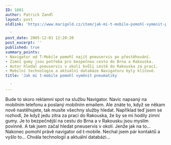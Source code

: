 ```yaml
---
ID: 1881
author: Patrick Zandl
layout: post
oldlink: 'https://www.marigold.cz/item/jak-mi-t-mobile-pomohl-vymenit-pneumatiky

  '
post_date: 2005-12-01 12:20:20
post_excerpt: ''
published: true
summary_points:
- Navigator od T-Mobile pomohl najít pneuservis po přestěhování.
- Zimní gumy jsou potřeba pro bezpečnou cestu do Brna a Rakouska.
- Autor hledal pneuservis v okolí kvůli cestě do Rakouska za prací.
- Mobilní technologie a aktuální databáze Navigatoru byly klíčové.
title: 'Jak mi t-mobile pomohl vyměnit pneumatiky

  '
---
```


<p>Bude to skoro reklamní spot na službu Navigator. Navíc napsaný na mobilním telefonu a poslaný mobilním emailem. Ale znáte to, když se někam nově nastěhujete, tak musíte všechny služby hledat. Například teď jsem se rozhodl, že když jedu zítra za prací do Rakouska, že by se mi hodily zimní gumy. Je to bezpečnější na cestu do Brna a v Rakousku jsou myslím povinné. A tak jsem začal hledat pneuservis v okolí. Jenže jak na to... Nakonec pomohl právě navigator od t-mobile. Nechal jsem pár kontaktů a vyšlo to... Chvála technologií a aktuální databázi...
</p>